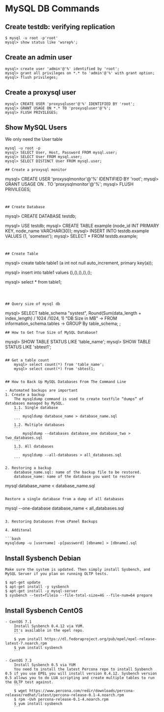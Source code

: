 # MySQL DB Commands

## Create testdb: verifying replication

```
$ mysql -u root -p'root'
mysql> show status like 'wsrep%';
```

## Create an admin user

```
mysql> create user 'admin'@'%' identified by 'root';
mysql> grant all privileges on *.* to 'admin'@'%' with grant option;
mysql> flush privileges;
```

## Create a proxysql user

```
mysql> CREATE USER 'proxysqluser'@'%' IDENTIFIED BY 'root';
mysql> GRANT USAGE ON *.* TO 'proxysqluser'@'%';
mysql> FLUSH PRIVILEGES;
```

## Show MySQL Users

We only need the User table
```
mysql -u root -p
mysql> SELECT User, Host, Password FROM mysql.user;
mysql> SELECT User FROM mysql.user;
mysql> SELECT DISTINCT User FROM mysql.user;

## Create a proxysql monitor
```
mysql> CREATE USER 'proxysqlmonitor'@'%' IDENTIFIED BY 'root';
mysql> GRANT USAGE ON *.* TO 'proxysqlmonitor'@'%';
mysql> FLUSH PRIVILEGES;
```


## Create Database
```
mysql> CREATE DATABASE testdb;

mysql> USE testdb;
mysql> CREATE TABLE example (node_id INT PRIMARY KEY, node_name VARCHAR(30));
mysql> INSERT INTO testdb.example VALUES (1, 'sometext');
mysql> SELECT * FROM testdb.example;
```


## Create Table
```
mysql> create table table1 (a int not null auto_increment, primary key(a));

mysql> insert into table1 values (),(),(),(),();

mysql> select * from table1;
```



## Query size of mysql db
```
mysql> SELECT table_schema "systest", Round(Sum(data_length + index_length) / 1024 /1024, 1) "DB Size in MB"
    -> FROM information_schema.tables
    -> GROUP By table_schema;
;
```
## How to Get True Size of MySQL Database?
```
mysql> SHOW TABLE STATUS LIKE 'table_name';
mysql> SHOW TABLE STATUS LIKE 'sbtest1';
```

## Get a table count
	mysql> select count(*) from 'table_name';
	mysql> select count(*) from 'sbtest1;


## How to Back Up MySQL Databases From The Command Line

- Automated backups are important
1. Create a backup
	The mysqldump command is used to create textfile “dumps” of databases managed by MySQL.
	1.1. Single database
	```
		mysqldump database_name > database_name.sql
	```
	1.2. Multiple databases
	```
		mysqldump --databases database_one database_two > two_databases.sql
	```
	1.3. All databases
	```
		mysqldump --all-databases > all_databases.sql
	```

2. Restoring a backup
	database_name.sql: name of the backup file to be restored.
	database_name: name of the database you want to restore
```
mysql database_name < database_name.sql
```

Restore a single database from a dump of all databases
```
mysql --one-database database_name < all_databases.sql
```

3. Restoring Databases From cPanel Backups

4. Additonal

```bash
mysqldump -u [username] -p[password] [dbname] > [dbname].sql
```
## Install Sysbench Debian

	Make sure the system is updated. Then simply install Sysbench, and MySQL Server if you plan on running OLTP tests.

	$ apt-get update
	$ apt-get install -y sysbench
	$ apt-get install -y mysql-server
	$ sysbench --test=fileio --file-total-size=4G --file-num=64 prepare


## Install Sysbench CentOS
	
	- CentOS 7.1
		Install Sysbench 0.4.12 via YUM.
		It's available in the epel repo.
		```
		$ yum install https://dl.fedoraproject.org/pub/epel/epel-release-latest-7.noarch.rpm
		$ yum install sysbench
		```

	- CentOS 7.3
		Install Sysbench 0.5 via YUM
		You need to install the latest Percona repo to install Sysbench 0.5 if you use EPEL you will install version 0.4.12. Sysbench version 0.5 allows you to do LUA scripting and create multiple tables to run the OLTP test against.
		```
		$ wget https://www.percona.com/redir/downloads/percona-release/redhat/latest/percona-release-0.1-4.noarch.rpm
		$ rpm -Uvh percona-release-0.1-4.noarch.rpm
		$ yum install sysbench
		```
